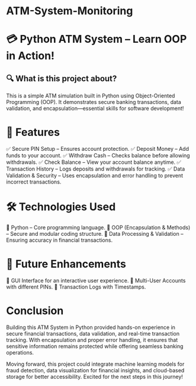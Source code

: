 # ATM-System-Monitoring

# 💳 Python ATM System – Learn OOP in Action!

## 🔍 What is this project about?
This is a simple ATM simulation built in Python using Object-Oriented Programming (OOP). It demonstrates secure banking transactions, data validation, and encapsulation—essential skills for software development!

# 📌 Features
✅ Secure PIN Setup – Ensures account protection.
✅ Deposit Money – Add funds to your account.
✅ Withdraw Cash – Checks balance before allowing withdrawals.
✅ Check Balance – View your account balance anytime.
✅ Transaction History – Logs deposits and withdrawals for tracking.
✅ Data Validation & Security – Uses encapsulation and error handling to prevent incorrect transactions.

# 🛠 Technologies Used
🔹 Python – Core programming language.
🔹 OOP (Encapsulation & Methods) – Secure and modular coding structure.
🔹 Data Processing & Validation – Ensuring accuracy in financial transactions.

# 🚀 Future Enhancements
🔹 GUI Interface for an interactive user experience.
🔹 Multi-User Accounts with different PINs.
🔹 Transaction Logs with Timestamps.

# Conclusion

Building this ATM System in Python provided hands-on experience in secure financial transactions, data validation, and real-time transaction tracking. With encapsulation and proper error handling, it ensures that sensitive information remains protected while offering seamless banking operations.

Moving forward, this project could integrate machine learning models for fraud detection, data visualization for financial insights, and cloud-based storage for better accessibility. Excited for the next steps in this journey!


